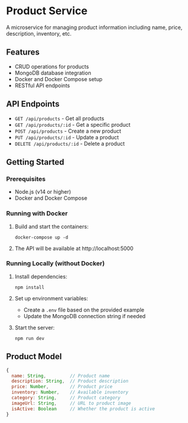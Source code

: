 # Product Service

A microservice for managing product information including name, price, description, inventory, etc.

## Features

- CRUD operations for products
- MongoDB database integration
- Docker and Docker Compose setup
- RESTful API endpoints

## API Endpoints

- `GET /api/products` - Get all products
- `GET /api/products/:id` - Get a specific product
- `POST /api/products` - Create a new product
- `PUT /api/products/:id` - Update a product
- `DELETE /api/products/:id` - Delete a product

## Getting Started

### Prerequisites

- Node.js (v14 or higher)
- Docker and Docker Compose

### Running with Docker

1. Build and start the containers:
   ```
   docker-compose up -d
   ```

2. The API will be available at http://localhost:5000

### Running Locally (without Docker)

1. Install dependencies:
   ```
   npm install
   ```

2. Set up environment variables:
   - Create a `.env` file based on the provided example
   - Update the MongoDB connection string if needed

3. Start the server:
   ```
   npm run dev
   ```

## Product Model

```javascript
{
  name: String,         // Product name
  description: String,  // Product description
  price: Number,        // Product price
  inventory: Number,    // Available inventory
  category: String,     // Product category
  imageUrl: String,     // URL to product image
  isActive: Boolean     // Whether the product is active
}
```
